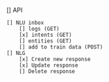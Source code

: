 [] API

    [] NLU inbox
        [] logs (GET)
        [x] intents (GET)
        [] entities (GET)
        [] add to train data (POST)
    [] NLG
        [x] Create new response
        [x] Update response
        [] Delete response

